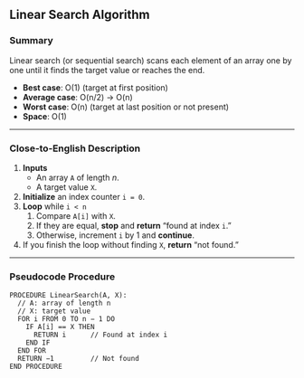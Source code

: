 ## Linear Search Algorithm

### Summary
Linear search (or sequential search) scans each element of an array one by one until it finds the target value or reaches the end.  
- **Best case**: O(1) (target at first position)  
- **Average case**: O(n/2) → O(n)  
- **Worst case**: O(n) (target at last position or not present)  
- **Space**: O(1)  

---

### Close‑to‑English Description
1. **Inputs**  
   - An array `A` of length _n_.  
   - A target value `X`.  
2. **Initialize** an index counter `i = 0`.  
3. **Loop** while `i < n`  
   1. Compare `A[i]` with `X`.  
   2. If they are equal, **stop** and **return** “found at index `i`.”  
   3. Otherwise, increment `i` by 1 and **continue**.  
4. If you finish the loop without finding `X`, **return** “not found.”

---

### Pseudocode Procedure
```plaintext
PROCEDURE LinearSearch(A, X):
  // A: array of length n
  // X: target value
  FOR i FROM 0 TO n − 1 DO
    IF A[i] == X THEN
      RETURN i      // Found at index i
    END IF
  END FOR
  RETURN −1         // Not found
END PROCEDURE
